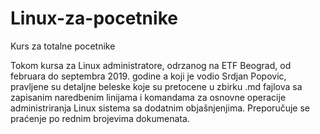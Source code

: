 # Linux-za-pocetnike
Kurs za totalne pocetnike

Tokom kursa za Linux administratore, odrzanog na ETF Beograd, od februara do septembra 2019. godine a koji je vodio Srdjan Popovic, 
pravljene su detaljne beleske koje su pretocene u zbirku .md fajlova sa zapisanim naredbenim linijama i komandama za osnovne 
operacije administriranja Linux sistema sa dodatnim objašnjenjima.
Preporučuje se praćenje po rednim brojevima dokumenata.
